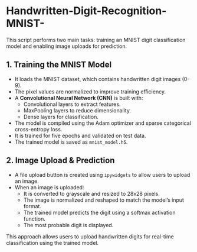 # Handwritten-Digit-Recognition-MNIST-


This script performs two main tasks: training an MNIST digit classification model and enabling image uploads for prediction.

## **1. Training the MNIST Model**
- It loads the MNIST dataset, which contains handwritten digit images (0-9).
- The pixel values are normalized to improve training efficiency.
- A **Convolutional Neural Network (CNN)** is built with:
  - Convolutional layers to extract features.
  - MaxPooling layers to reduce dimensionality.
  - Dense layers for classification.
- The model is compiled using the Adam optimizer and sparse categorical cross-entropy loss.
- It is trained for five epochs and validated on test data.
- The trained model is saved as `mnist_model.h5`.

## **2. Image Upload & Prediction**
- A file upload button is created using `ipywidgets` to allow users to upload an image.
- When an image is uploaded:
  - It is converted to grayscale and resized to 28x28 pixels.
  - The image is normalized and reshaped to match the model’s input format.
  - The trained model predicts the digit using a softmax activation function.
  - The most probable digit is displayed.

This approach allows users to upload handwritten digits for real-time classification using the trained model.
